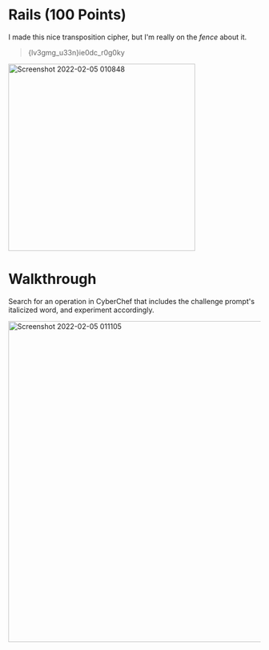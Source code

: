 # Rails (100 Points)
I made this nice transposition cipher, but I'm really on the *fence* about it.
> {lv3gmg_u33n}ie0dc_r0g0ky

<img width="373" alt="Screenshot 2022-02-05 010848" src="https://user-images.githubusercontent.com/99063625/152632449-96000a21-59ed-4aff-804e-ea8738f05bf3.png">

# Walkthrough

Search for an operation in CyberChef that includes the challenge prompt's italicized word, and experiment accordingly.

<img width="640" alt="Screenshot 2022-02-05 011105" src="https://user-images.githubusercontent.com/99063625/152632531-4074b940-a0c0-4e65-b31f-23aaf9a80cf1.png">
